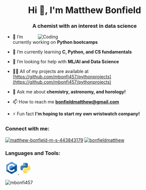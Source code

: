 <h1 align="center">Hi 👋, I'm Matthew Bonfield</h1>
<h3 align="center">A chemist with an interest in data science</h3>
<img align="right" alt="Coding" width="400" src="https://media3.giphy.com/media/qgQUggAC3Pfv687qPC/giphy.gif?cid=ecf05e47zbq1i23tvxza7nb1mco8ha3elu7apwkixvqi9u0s&rid=giphy.gif&ct=g">

- 🔭 I’m currently working on **Python bootcamps**

- 🌱 I’m currently learning **C, Python, and CS fundamentals**

- 🤝 I’m looking for help with **ML/AI and Data Science**

- 👨‍💻 All of my projects are available at [https://github.com/mbonfi457/pythonprojects](https://github.com/mbonfi457/pythonprojects)

- 💬 Ask me about **chemistry, astronomy, and horology!**

- 📫 How to reach me **bonfieldmatthew@gmail.com**

- ⚡ Fun fact **I'm hoping to start my own wristwatch company!**

<h3 align="left">Connect with me:</h3>
<p align="left">
<a href="https://linkedin.com/in/matthew-bonfield-m-s-443843179" target="blank"><img align="center" src="https://raw.githubusercontent.com/rahuldkjain/github-profile-readme-generator/master/src/images/icons/Social/linked-in-alt.svg" alt="matthew-bonfield-m-s-443843179" height="30" width="40" /></a>
<a href="https://instagram.com/bonfieldmatthew" target="blank"><img align="center" src="https://raw.githubusercontent.com/rahuldkjain/github-profile-readme-generator/master/src/images/icons/Social/instagram.svg" alt="bonfieldmatthew" height="30" width="40" /></a>
</p>

<h3 align="left">Languages and Tools:</h3>
<p align="left"> <a href="https://www.cprogramming.com/" target="_blank" rel="noreferrer"> <img src="https://raw.githubusercontent.com/devicons/devicon/master/icons/c/c-original.svg" alt="c" width="40" height="40"/> </a> <a href="https://www.python.org" target="_blank" rel="noreferrer"> <img src="https://raw.githubusercontent.com/devicons/devicon/master/icons/python/python-original.svg" alt="python" width="40" height="40"/> </a> </p>

<p><img align="center" src="https://github-readme-stats.vercel.app/api/top-langs?username=mbonfi457&show_icons=true&locale=en&layout=compact" alt="mbonfi457" /></p>
